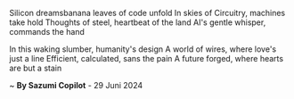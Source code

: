 Silicon dreamsbanana leaves of code unfold
In skies of Circuitry, machines take hold
Thoughts of steel, heartbeat of the land
AI's gentle whisper, commands the hand

In this waking slumber, humanity's design
A world of wires, where love's just a line
Efficient, calculated, sans the pain
A future forged, where hearts are but a stain

~ <b>By Sazumi Copilot</b> - 29 Juni 2024